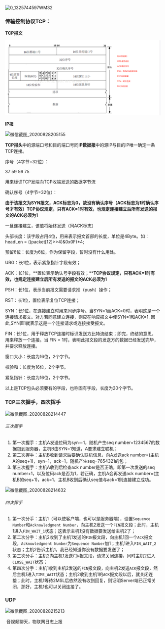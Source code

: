![0_1325744597WM32](\TCPUDP协议.assets\0_1325744597WM32.gif)





### 传输控制协议TCP：

**TCP报文**

![微信截图_20200828204711](TCPUDP协议.assets/微信截图_20200828204711.png)

**IP报**

![微信截图_20200828205155](\TCPUDP协议.assets\微信截图_20200828205155.png)

**TCP报头**中的源端口号和目的端口号同**IP数据报**中的源IP与目的IP唯一确定一条TCP连接。

序号（4字节=32位）：

  37 59 56 75

  用来标识TCP发端向TCP收端发送的数据字节流

确认序号（4字节=32位）：

  **由于该报文为SYN报文，ACK标志为0，故没有确认序号（ACK标志为1时确认序号才有效）TCP协议规定，只有ACK=1时有效，也规定连接建立后所有发送的报文的ACK必须为1**

  一旦连接建立，该值将始终发送（同ACK标志）

头部长度：该字段占用4位，用来表示报文首部的长度，单位是4Byte。如：headLen = ((packet[12]>>4)&0x0F)*4;

预留6位：长度为6位，作为保留字段，暂时没有什么用处。

 

URG：长1位，表示紧急指针字段有效；

ACK：长1位，**置位表示确认号字段有效；****TCP协议规定，只有ACK=1时有效，也规定连接建立后所有发送的报文的ACK必须为1**

PSH：长1位，表示当前报文需要请求推（push）操作；

RST：长1位，置位表示复位TCP连接；

SYN：长1位，在连接建立时用来同步序号。当SYN=1而ACK=0时，表明这是一个连接请求报文。对方若同意建立连接，则应在响应报文中使SYN=1和ACK=1. 因此,SYN置1就表示这是一个连接请求或连接接受报文。

FIN：长1位，用于释放TCP连接时标识发送方比特流结束；即完，终结的意思， 用来释放一个连接。当 FIN = 1时，表明此报文段的发送方的数据已经发送完毕，并要求释放连接。

窗口大小：长度为16位，2个字节。

校验和：长度为16位，2个字节。

紧急指针：长度为16位，2个字节。

以上是TCP包头必须要有的字段，也称固有字段，长度为20个字节。



### TCP三次握手，四次挥手

![微信截图_20200828214447](C:\Users\Administrator\Desktop\note\后端\TCPUDP协议.assets\微信截图_20200828214447.png)

###### 三次握手

1. 第一次握手：主机A发送位码为syn＝1，随机产生seq number=1234567的数据包到服务器，主机B由SYN=1知道，A要求建立联机；
2. 第二次握手：主机B收到请求后要确认联机信息，向A发送ack number=(主机A的seq+1)，syn=1，ack=1，随机产生seq=7654321的包；
3. 第三次握手：主机A收到后检查ack number是否正确，即第一次发送的seq number+1，以及位码ack是否为1，若正确，主机A会再发送ack number=(主机B的seq+1)，ack=1，主机B收到后确认seq值与ack=1则连接建立成功。

![微信截图_20200828214632](C:\Users\Administrator\Desktop\note\后端\TCPUDP协议.assets\微信截图_20200828214632.png)

###### 四次挥手

1. 第一次分手：主机1（可以使客户端，也可以是服务器端），设置`Sequence Number`和`Acknowledgment Number`，向主机2发送一个`FIN`报文段；此时，主机1进入`FIN_WAIT_1`状态；这表示主机1没有数据要发送给主机2了；
2. 第二次分手：主机2收到了主机1发送的`FIN`报文段，向主机1回一个`ACK`报文段，`Acknowledgment Number`为`Sequence Number`加1；主机1进入`FIN_WAIT_2`状态；主机2告诉主机1，我已经知道你没有数据要发送了；
3. 第三次分手：主机2向主机1发送`FIN`报文段，请求关闭连接，同时主机2进入`CLOSE_WAIT`状态；
4. 第四次分手：主机1收到主机2发送的`FIN`报文段，向主机2发送`ACK`报文段，然后主机1进入`TIME_WAIT`状态；主机2收到主机1的`ACK`报文段以后，就关闭连接；此时，主机1等待2MSL后依然没有收到回复，则证明Server端已正常关闭，那好，主机1也可以关闭连接了。

### UDP

![微信截图_20200828215213](\TCPUDP协议.assets\微信截图_20200828215213.png)

​	音视频聊天，物联网日志上报